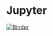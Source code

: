 # Jupyter
[![Binder](https://mybinder.org/badge.svg)](https://mybinder.org/v2/gh/AtkRaptor/Jupyter/master)
